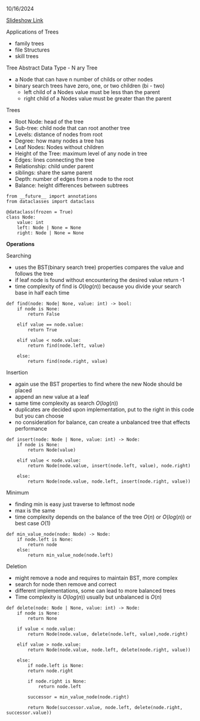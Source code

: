 10/16/2024

[Slideshow Link](https://docs.google.com/presentation/d/1o7xEJyV-w_fxItHnxVffp8gPoUGX_WAESpqcXvWSHig/edit#slide=id.g26f2471d749_2_420)

Applications of Trees
 - family trees
 - file Structures
 - skill trees

Tree Abstract Data Type - N ary Tree
 - a Node that can have n number of childs or other nodes
 - binary search trees have zero, one, or two children (bi - two)
	 - left child of a Nodes value must be less than the parent
	 - right child of a Nodes value must be greater than the parent

Trees
 - Root Node: head of the tree
 - Sub-tree: child node that can root another tree
 - Levels: distance of nodes from root
 - Degree: how many nodes a tree has
 - Leaf Nodes: Nodes without children
 - Height of the Tree: maximum level of any node in tree
 - Edges: lines connecting the tree
 - Relationship: child under parent
 - siblings: share the same parent
 - Depth: number of edges from a node to the root
 - Balance: height differences between subtrees

```
from __future__ import annotations
from dataclasses import dataclass

@dataclass(frozen = True)
class Node:
	value: int
	left: Node | None = None
	right: Node | None = None
```

**Operations**

Searching
 - uses the BST(binary search tree) properties compares the value and follows the tree
 - if leaf node is found without encountering the desired value return -1
 - time complexity of find is $O(log(n))$ because you divide your search base in half each time

```
def find(node: Node| None, value: int) -> bool:
	if node is None:
		return False
		
	elif value == node.value:
		return True
		
	elif value < node.value:
		return find(node.left, value)
		
	else:
		return find(node.right, value)
```

Insertion
 - again use the BST properties to find where the new Node should be placed
 - append an new value at a leaf
 - same time complexity as search $O(log(n))$
 - duplicates are decided upon implementation, put to the right in this code but you can choose
 - no consideration for balance, can create a unbalanced tree that effects performance

```
def insert(node: Node | None, value: int) -> Node:
	if node is None:
		return Node(value)

	elif value < node.value:
		return Node(node.value, insert(node.left, value), node.right)

	else:
		return Node(node.value, node.left, insert(node.right, value))
```

Minimum
 - finding min is easy just traverse to leftmost node
 - max is the same
 - time complexity depends on the balance of the tree $O(n)$ or $O(log(n))$ or best case $O(1)$

```
def min_value_node(node: Node) -> Node:
	if node.left is None:
		return node
	else:
		return min_value_node(node.left)
```

Deletion
 - might remove a node and requires to maintain BST, more complex
 - search for node then remove and correct
 - different implementations, some can lead to more balanced trees
 - Time complexity is $O(log(n))$ usually but unbalanced is $O(n)$ 

```
def delete(node: Node | None, value: int) -> Node:
	if node is None:
		return None

	if value < node.value:
		return Node(node.value, delete(node.left, value),node.right)

	elif value > node.value:
		return Node(node.value, node.left, delete(node.right, value))

	else:
		if node.left is None:
		return node.right

		if node.right is None:
			return node.left

		successor = min_value_node(node.right)

		return Node(successor.value, node.left, delete(node.right, successor.value))
```